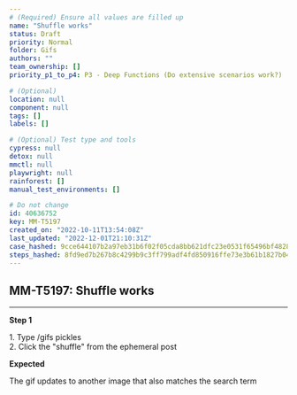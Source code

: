 ```yaml
---
# (Required) Ensure all values are filled up
name: "Shuffle works"
status: Draft
priority: Normal
folder: Gifs
authors: ""
team_ownership: []
priority_p1_to_p4: P3 - Deep Functions (Do extensive scenarios work?)

# (Optional)
location: null
component: null
tags: []
labels: []

# (Optional) Test type and tools
cypress: null
detox: null
mmctl: null
playwright: null
rainforest: []
manual_test_environments: []

# Do not change
id: 40636752
key: MM-T5197
created_on: "2022-10-11T13:54:08Z"
last_updated: "2022-12-01T21:10:31Z"
case_hashed: 9cce644107b2a97eb31b6f02f05cda8bb621dfc23e0531f65496bf4828b46345004a84f5ad8412b0e4fb5fce488a943c
steps_hashed: 8fd9ed7b267b8c4299b9c3ff799adf4fd850916ffe73e3b61b1827b04231dad7dfe7ec5528f1091ba6ea17c12ac735c7
---
```


<!-- (Auto-generated) Based on frontmatter's "key" and "name" -->

## MM-T5197: Shuffle works

---

**Step 1**

1\. Type /gifs pickles\
2\. Click the "shuffle" from the ephemeral post

**Expected**

The gif updates to another image that also matches the search term
